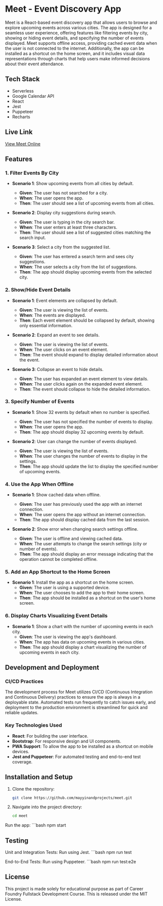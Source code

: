 # Meet - Event Discovery App

Meet is a React-based event discovery app that allows users to browse and explore upcoming events across various cities. The app is designed for a seamless user experience, offering features like filtering events by city, showing or hiding event details, and specifying the number of events displayed. Meet supports offline access, providing cached event data when the user is not connected to the internet. Additionally, the app can be installed as a shortcut on the home screen, and it includes visual data representations through charts that help users make informed decisions about their event attendance.

## Tech Stack
- Serverless
- Google Calendar API
- React
- Jest 
- Puppeteer
- Recharts


## Live Link

[View Meet Online](https://mayyinandprojects.github.io/meet/)

## Features

### 1. Filter Events By City
- **Scenario 1**: Show upcoming events from all cities by default.
  - **Given**: The user has not searched for a city.
  - **When**: The user opens the app.
  - **Then**: The user should see a list of upcoming events from all cities.

- **Scenario 2**: Display city suggestions during search.
  - **Given**: The user is typing in the city search bar.
  - **When**: The user enters at least three characters.
  - **Then**: The user should see a list of suggested cities matching the search input.

- **Scenario 3**: Select a city from the suggested list.
  - **Given**: The user has entered a search term and sees city suggestions.
  - **When**: The user selects a city from the list of suggestions.
  - **Then**: The app should display upcoming events from the selected city.

### 2. Show/Hide Event Details
- **Scenario 1**: Event elements are collapsed by default.
  - **Given**: The user is viewing the list of events.
  - **When**: The events are displayed.
  - **Then**: Each event element should be collapsed by default, showing only essential information.

- **Scenario 2**: Expand an event to see details.
  - **Given**: The user is viewing the list of events.
  - **When**: The user clicks on an event element.
  - **Then**: The event should expand to display detailed information about the event.

- **Scenario 3**: Collapse an event to hide details.
  - **Given**: The user has expanded an event element to view details.
  - **When**: The user clicks again on the expanded event element.
  - **Then**: The event should collapse to hide the detailed information.

### 3. Specify Number of Events
- **Scenario 1**: Show 32 events by default when no number is specified.
  - **Given**: The user has not specified the number of events to display.
  - **When**: The user opens the app.
  - **Then**: The app should display 32 upcoming events by default.

- **Scenario 2**: User can change the number of events displayed.
  - **Given**: The user is viewing the list of events.
  - **When**: The user changes the number of events to display in the settings.
  - **Then**: The app should update the list to display the specified number of upcoming events.

### 4. Use the App When Offline
- **Scenario 1**: Show cached data when offline.
  - **Given**: The user has previously used the app with an internet connection.
  - **When**: The user opens the app without an internet connection.
  - **Then**: The app should display cached data from the last session.

- **Scenario 2**: Show error when changing search settings offline.
  - **Given**: The user is offline and viewing cached data.
  - **When**: The user attempts to change the search settings (city or number of events).
  - **Then**: The app should display an error message indicating that the operation cannot be completed offline.

### 5. Add an App Shortcut to the Home Screen
- **Scenario 1**: Install the app as a shortcut on the home screen.
  - **Given**: The user is using a supported device.
  - **When**: The user chooses to add the app to their home screen.
  - **Then**: The app should be installed as a shortcut on the user's home screen.

### 6. Display Charts Visualizing Event Details
- **Scenario 1**: Show a chart with the number of upcoming events in each city.
  - **Given**: The user is viewing the app's dashboard.
  - **When**: The app has data on upcoming events in various cities.
  - **Then**: The app should display a chart visualizing the number of upcoming events in each city.

## Development and Deployment

### CI/CD Practices
The development process for Meet utilizes CI/CD (Continuous Integration and Continuous Delivery) practices to ensure the app is always in a deployable state. Automated tests run frequently to catch issues early, and deployment to the production environment is streamlined for quick and reliable updates.

### Key Technologies Used
- **React**: For building the user interface.
- **Bootstrap**: For responsive design and UI components.
- **PWA Support**: To allow the app to be installed as a shortcut on mobile devices.
- **Jest and Puppeteer**: For automated testing and end-to-end test coverage.

## Installation and Setup

1. Clone the repository:
   ```bash
   git clone https://github.com/mayyinandprojects/meet.git

2. Navigate into the project directory:
    ```bash
    cd meet

Run the app:
    ```bash
    npm start

## Testing

Unit and Integration Tests: Run using Jest.
    ```bash
    npm run test

End-to-End Tests: Run using Puppeteer.
    ```bash
    npm run test:e2e

## License
This project is made solely for educational purpose as part of Career Foundry Fullstack Development Course. This is released under the MIT License.


